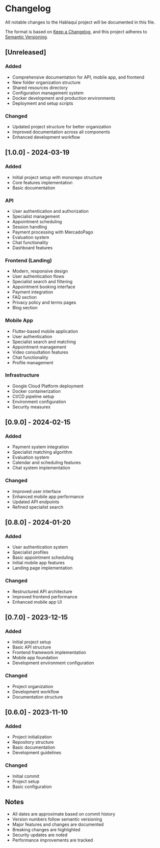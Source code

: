 # Changelog

All notable changes to the Hablaquí project will be documented in this file.

The format is based on [Keep a Changelog](https://keepachangelog.com/en/1.0.0/),
and this project adheres to [Semantic Versioning](https://semver.org/spec/v2.0.0.html).

## [Unreleased]

### Added
- Comprehensive documentation for API, mobile app, and frontend
- New folder organization structure
- Shared resources directory
- Configuration management system
- Docker development and production environments
- Deployment and setup scripts

### Changed
- Updated project structure for better organization
- Improved documentation across all components
- Enhanced development workflow

## [1.0.0] - 2024-03-19

### Added
- Initial project setup with monorepo structure
- Core features implementation
- Basic documentation

### API
- User authentication and authorization
- Specialist management
- Appointment scheduling
- Session handling
- Payment processing with MercadoPago
- Evaluation system
- Chat functionality
- Dashboard features

### Frontend (Landing)
- Modern, responsive design
- User authentication flows
- Specialist search and filtering
- Appointment booking interface
- Payment integration
- FAQ section
- Privacy policy and terms pages
- Blog section

### Mobile App
- Flutter-based mobile application
- User authentication
- Specialist search and matching
- Appointment management
- Video consultation features
- Chat functionality
- Profile management

### Infrastructure
- Google Cloud Platform deployment
- Docker containerization
- CI/CD pipeline setup
- Environment configuration
- Security measures

## [0.9.0] - 2024-02-15

### Added
- Payment system integration
- Specialist matching algorithm
- Evaluation system
- Calendar and scheduling features
- Chat system implementation

### Changed
- Improved user interface
- Enhanced mobile app performance
- Updated API endpoints
- Refined specialist search

## [0.8.0] - 2024-01-20

### Added
- User authentication system
- Specialist profiles
- Basic appointment scheduling
- Initial mobile app features
- Landing page implementation

### Changed
- Restructured API architecture
- Improved frontend performance
- Enhanced mobile app UI

## [0.7.0] - 2023-12-15

### Added
- Initial project setup
- Basic API structure
- Frontend framework implementation
- Mobile app foundation
- Development environment configuration

### Changed
- Project organization
- Development workflow
- Documentation structure

## [0.6.0] - 2023-11-10

### Added
- Project initialization
- Repository structure
- Basic documentation
- Development guidelines

### Changed
- Initial commit
- Project setup
- Basic configuration

## Notes

- All dates are approximate based on commit history
- Version numbers follow semantic versioning
- Major features and changes are documented
- Breaking changes are highlighted
- Security updates are noted
- Performance improvements are tracked 